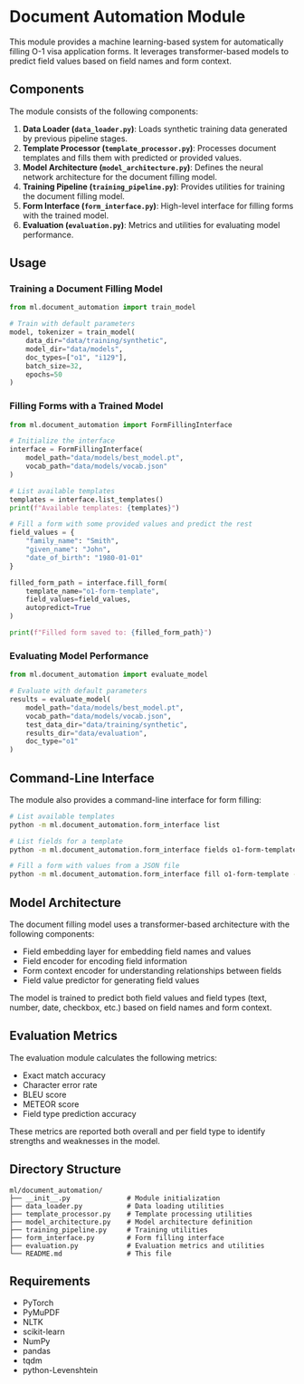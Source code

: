 # Document Automation Module

This module provides a machine learning-based system for automatically filling O-1 visa application forms. It leverages transformer-based models to predict field values based on field names and form context.

## Components

The module consists of the following components:

1. **Data Loader (`data_loader.py`)**: Loads synthetic training data generated by previous pipeline stages.
2. **Template Processor (`template_processor.py`)**: Processes document templates and fills them with predicted or provided values.
3. **Model Architecture (`model_architecture.py`)**: Defines the neural network architecture for the document filling model.
4. **Training Pipeline (`training_pipeline.py`)**: Provides utilities for training the document filling model.
5. **Form Interface (`form_interface.py`)**: High-level interface for filling forms with the trained model.
6. **Evaluation (`evaluation.py`)**: Metrics and utilities for evaluating model performance.

## Usage

### Training a Document Filling Model

```python
from ml.document_automation import train_model

# Train with default parameters
model, tokenizer = train_model(
    data_dir="data/training/synthetic",
    model_dir="data/models",
    doc_types=["o1", "i129"],
    batch_size=32,
    epochs=50
)
```

### Filling Forms with a Trained Model

```python
from ml.document_automation import FormFillingInterface

# Initialize the interface
interface = FormFillingInterface(
    model_path="data/models/best_model.pt",
    vocab_path="data/models/vocab.json"
)

# List available templates
templates = interface.list_templates()
print(f"Available templates: {templates}")

# Fill a form with some provided values and predict the rest
field_values = {
    "family_name": "Smith",
    "given_name": "John",
    "date_of_birth": "1980-01-01"
}

filled_form_path = interface.fill_form(
    template_name="o1-form-template",
    field_values=field_values,
    autopredict=True
)

print(f"Filled form saved to: {filled_form_path}")
```

### Evaluating Model Performance

```python
from ml.document_automation import evaluate_model

# Evaluate with default parameters
results = evaluate_model(
    model_path="data/models/best_model.pt",
    vocab_path="data/models/vocab.json",
    test_data_dir="data/training/synthetic",
    results_dir="data/evaluation",
    doc_type="o1"
)
```

## Command-Line Interface

The module also provides a command-line interface for form filling:

```bash
# List available templates
python -m ml.document_automation.form_interface list

# List fields for a template
python -m ml.document_automation.form_interface fields o1-form-template

# Fill a form with values from a JSON file
python -m ml.document_automation.form_interface fill o1-form-template --json field_values.json --output filled_form.pdf
```

## Model Architecture

The document filling model uses a transformer-based architecture with the following components:

- Field embedding layer for embedding field names and values
- Field encoder for encoding field information
- Form context encoder for understanding relationships between fields
- Field value predictor for generating field values

The model is trained to predict both field values and field types (text, number, date, checkbox, etc.) based on field names and form context.

## Evaluation Metrics

The evaluation module calculates the following metrics:

- Exact match accuracy
- Character error rate
- BLEU score
- METEOR score
- Field type prediction accuracy

These metrics are reported both overall and per field type to identify strengths and weaknesses in the model.

## Directory Structure

```
ml/document_automation/
├── __init__.py              # Module initialization
├── data_loader.py           # Data loading utilities
├── template_processor.py    # Template processing utilities
├── model_architecture.py    # Model architecture definition
├── training_pipeline.py     # Training utilities
├── form_interface.py        # Form filling interface
├── evaluation.py            # Evaluation metrics and utilities
└── README.md                # This file
```

## Requirements

- PyTorch
- PyMuPDF
- NLTK
- scikit-learn
- NumPy
- pandas
- tqdm
- python-Levenshtein 